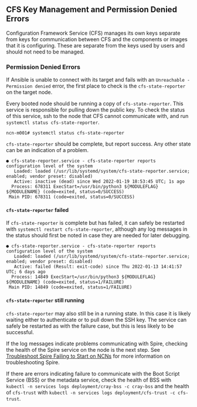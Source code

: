## CFS Key Management and Permission Denied Errors

Configuration Framework Service \(CFS\) manages its own keys separate from keys for communication between CFS and the components or images that it is configuring. These are separate from the keys used by users and should not need to be managed.

### Permission Denied Errors

If Ansible is unable to connect with its target and fails with an `Unreachable - Permission denied` error, the first place to check is the `cfs-state-reporter` on the target node.

Every booted node should be running a copy of `cfs-state-reporter`. This service is responsible for pulling down the public key. To check the status of this service, ssh to the node that CFS cannot communicate with, and run `systemctl status cfs-state-reporter`. 

```
ncn-m001# systemctl status cfs-state-reporter
```

`cfs-state-reporter` should be complete, but report success. Any other state
can be an indication of a problem.

```
● cfs-state-reporter.service - cfs-state-reporter reports configuration level of the system
   Loaded: loaded (/usr/lib/systemd/system/cfs-state-reporter.service; enabled; vendor preset: disabled)
   Active: inactive (dead) since Wed 2022-01-19 18:53:45 UTC; 1s ago
  Process: 678311 ExecStart=/usr/bin/python3 ${MODULEFLAG} ${MODULENAME} (code=exited, status=0/SUCCESS)
 Main PID: 678311 (code=exited, status=0/SUCCESS)
 ```

#### `cfs-state-reporter` failed

If `cfs-state-reporter` is complete but has failed, it can safely be restarted with `systemctl restart cfs-state-reporter`, although any log messages in the status should first be noted in case they are needed for later debugging.

```
● cfs-state-reporter.service - cfs-state-reporter reports configuration level of the system
   Loaded: loaded (/usr/lib/systemd/system/cfs-state-reporter.service; enabled; vendor preset: disabled)
   Active: failed (Result: exit-code) since Thu 2022-01-13 14:41:57 UTC; 6 days ago
  Process: 14849 ExecStart=/usr/bin/python3 ${MODULEFLAG} ${MODULENAME} (code=exited, status=1/FAILURE)
 Main PID: 14849 (code=exited, status=1/FAILURE)
 ```

#### `cfs-state-reporter` still running

`cfs-state-reporter` may also still be in a running state. In this case it is likely waiting either to authenticate or to pull down the SSH key. The service can safely be restarted as with the failure case, but this is less likely to be successful. 

If the log messages indicate problems communicating with Spire, checking the health of the Spire service on the node is the next step. See [Troubleshoot Spire Failing to Start on NCNs](../spire/Troubleshoot_Spire_Failing_to_Start_on_NCNs.md) for more information on troubleshooting Spire. 

If there are errors indicating failure to communicate with the Boot Script Service (BSS) or the metadata service, check the health of BSS with `kubectl -n services logs deployment/cray-bss -c cray-bss` and the health of `cfs-trust` with `kubectl -n services logs deployment/cfs-trust -c cfs-trust`.

